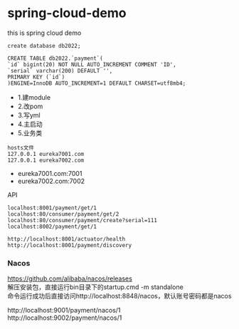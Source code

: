 # spring-cloud-demo
this is spring cloud demo

```
create database db2022;

CREATE TABLE db2022.`payment`(
`id` bigint(20) NOT NULL AUTO_INCREMENT COMMENT 'ID',
`serial` varchar(200) DEFAULT '',
PRIMARY KEY (`id`)
)ENGINE=InnoDB AUTO_INCREMENT=1 DEFAULT CHARSET=utf8mb4;
```

* 1.建module
* 2.改pom
* 3.写yml
* 4.主启动
* 5.业务类

```
hosts文件
127.0.0.1 eureka7001.com
127.0.0.1 eureka7002.com
```

* eureka7001.com:7001
* eureka7002.com:7002


API
```
localhost:8001/payment/get/1
localhost:80/consumer/payment/get/2
localhost:80/consumer/payment/create?serial=111
localhost:8002/payment/get/1

http://localhost:8001/actuator/health
http://localhost:8001/payment/discovery
```


### Nacos
https://github.com/alibaba/nacos/releases <br>
解压安装包，直接运行bin目录下的startup.cmd -m standalone<br>
命令运行成功后直接访问http://localhost:8848/nacos，默认账号密码都是nacos

http://localhost:9001/payment/nacos/1
http://localhost:9002/payment/nacos/1